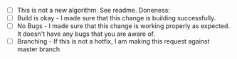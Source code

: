 - [ ] This is not a new algorithm. See readme.
Doneness:
- [ ] Build is okay - I made sure that this change is building successfully.
- [ ] No Bugs - I made sure that this change is working properly as expected. It doesn't have any bugs that you are aware of. 
- [ ] Branching - If this is not a hotfix, I am making this request against master branch 
